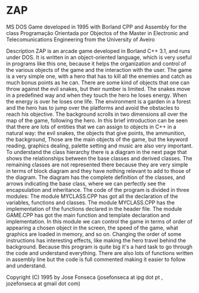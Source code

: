 # ZAP
MS DOS Game developed in 1995 with Borland CPP and Assembly for the class Programação Orientada por Objectos of the Master in Electronic and Telecomunications Engineering from the University of Aveiro

Description
ZAP is an arcade game developed in Borland C++ 3.1, and runs under DOS.
It is written in an object-oriented language, which is very useful in programs like this one, because it helps the organization and control of the various objects of the game and the interaction with the user.
The game is a very simple one, with a hero that has to kill all the enemies and catch as much bonus points as he can. There are some kind of objects that one can throw against the evil snakes, but their number is limited. The snakes move in a predefined way and when they touch the hero he loses energy. When the energy is over he loses one life.
The environment is a garden in a forest and the hero has to jump over the platforms and avoid the obstacles to reach his objective. The background scrolls in two dimensions all over the map of the game, following the hero.
In this brief introduction can be seen that there are lots of entities that we can assign to objects in C++ in a natural way:
 	the evil snakes,
 	the objects that give points,
 	the ammunition,
 	the background,
Those are the main objects of the game, but the keyword reading, graphics dealing, palette setting and music are also very important.
To understand the class hierarchy there is a diagram in the next page that shows the relationships between the base classes and derived classes. The remaining classes are not represented there because they are very simple in terms of block diagram and they have nothing relevant to add to those of the diagram.
The diagram has the complete definition of the classes, and arrows indicating the base class, where we can perfectly see the encapsulation and inheritance.
The code of the program is divided in three modules:
 	The module MYCLASS.CPP has got all the declaration of the variables, functions and classes.
 	The module MYCLASS.CPP has the implementation of the functions declared in the header file.
 	The module GAME.CPP has got the main function and template declaration and implementation. In this module we can control the game in terms of order of appearing a chosen object in the screen, the speed of the game, what graphics are loaded in memory, and so on. Changing the order of some instructions has interesting effects, like making the hero travel behind the background.
Because this program is quite big it's a hard task to go through the code and understand everything. There are also lots of functions written in assembly line but the code is full commented making it easier to follow and understand.

Copyright (C) 1995 by Jose Fonseca (josefonseca at ipg dot pt , jozefonseca at gmail dot com)
